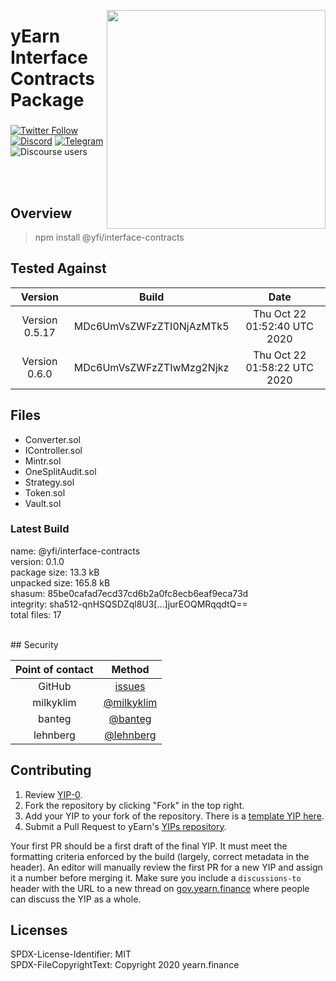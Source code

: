<!-- copyright 2020 yearn.finance && the contributors -->
<p align="center">
 <img src="https://raw.githubusercontent.com/gist/sambacha/9a62174a080ead34271ff5d187a24343/raw/02cad2900f4cedb87895cc57729030e095d2869f/gh_banner.svg" align="right" width="350">
	<h1 align="left">yEarn Interface Contracts Package</h1>
 <h3 align="center"> </h3>
 <p align="center">
<align="center">

 [![Twitter Follow](https://img.shields.io/twitter/follow/iearnfinance.svg?label=iearnfinance&style=social)](https://twitter.com/iearnfinance) [![Discord](https://img.shields.io/discord/734804446353031319.svg?color=768AD4&label=discord&logo=https%3A%2F%2Fdiscordapp.com%2Fassets%2F8c9701b98ad4372b58f13fd9f65f966e.svg)](https://discordapp.com/channels/734804446353031319/) [![Telegram](https://img.shields.io/badge/chat-on%20Telegram-blue.svg)](https://t.me/yearnfinance) <img alt="Discourse users" src="https://img.shields.io/discourse/users?server=https%3A%2F%2Fgov.yearn.finance%2F">

 </center>
  </p>
</p>
<br />
<br />


## Overview

> npm install @yfi/interface-contracts

## Tested Against
<!-- You can find specific versioning information used here at https://gist.github.com/sambacha/116b0dfc5c99cc8905545d63002b8f94 -->

| Version | Build | Date|
| :---: | :---: | :---: |
| Version 0.5.17 | MDc6UmVsZWFzZTI0NjAzMTk5 | Thu Oct 22 01:52:40 UTC 2020 |
| Version 0.6.0 | MDc6UmVsZWFzZTIwMzg2Njkz | Thu Oct 22 01:58:22 UTC 2020 |

## Files

- Converter.sol 
- IController.sol  
- Mintr.sol
- OneSplitAudit.sol 
- Strategy.sol  
- Token.sol 
- Vault.sol

### Latest Build

name:          @yfi/interface-contracts <br>
version:       0.1.0  <br>
package size:  13.3 kB  <br>
unpacked size: 165.8 kB  <br>
shasum:        85be0cafad7ecd37cd6b2a0fc8ecb6eaf9eca73d  <br>
integrity:     sha512-qnHSQSDZql8U3[...]jurEOQMRqqdtQ==  <br>
total files:   17  <br>

 <br>
## Security

| Point of contact  |  Method  |
| :---: | :---: |
| GitHub | [issues](https://github.com/iearn-finance/yearn-security/issues?q=is%3Aissue+is%3Aopen+sort%3Aupdated-desc) |
| milkyklim | [@milkyklim](https://github.com/milkyklim) |
| banteg | [@banteg](https://github.com/banteg) |
| lehnberg | [@lehnberg](https://github.com/lehnberg) |

## Contributing

 1. Review [YIP-0](YIPS/yip-0.md).
 2. Fork the repository by clicking "Fork" in the top right.
 3. Add your YIP to your fork of the repository. There is a [template YIP
here](yip-X.md).
 4. Submit a Pull Request to yEarn's [YIPs
repository](https://github.com/iearn-finance/YIPS/).

Your first PR should be a first draft of the final YIP. It must meet the
formatting criteria enforced by the build (largely, correct metadata in the
header). An editor will manually review the first PR for a new YIP and assign
it a number before merging it. Make sure you include a `discussions-to` header
with the URL to a new thread on
[gov.yearn.finance](https://gov.yearn.finance/) where people can discuss the YIP as a whole.


## Licenses 

SPDX-License-Identifier: MIT <br>
SPDX-FileCopyrightText: Copyright 2020 yearn.finance  
